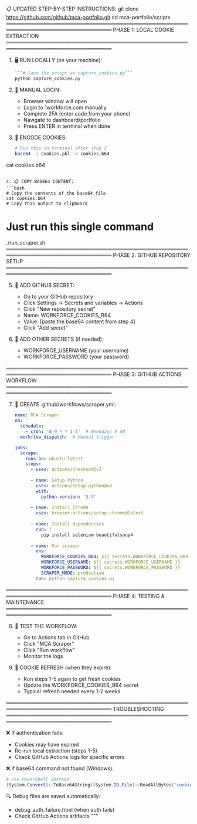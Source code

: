 📋 UPDATED STEP-BY-STEP INSTRUCTIONS:
git clone https://github.com/github/mca-portfolio.git
cd mca-portfolio/scripts
═══════════════════════════════════════════════════════════════════════════════
PHASE 1: LOCAL COOKIE EXTRACTION  
═══════════════════════════════════════════════════════════════════════════════



1. 🖥️ RUN LOCALLY (on your machine):
   ```bash
   ```# Save the script as capture_cookies.py```
   python capture_cookies.py
   ```
   

2. 🔑 MANUAL LOGIN:
   - Browser window will open
   - Login to 1workforce.com manually
   - Complete 2FA (enter code from your phone)
   - Navigate to dashboard/portfolio
   - Press ENTER in terminal when done

3. 💾 ENCODE COOKIES:
   ```bash
   # Run this in terminal after step 2
   base64 -i cookies.pkl -o cookies.b64

cat cookies.b64
   ```

4. 📋 COPY BASE64 CONTENT:
   ```bash
   # Copy the contents of the base64 file
   cat cookies.b64
   # Copy this output to clipboard
   ```

# Just run this single command
./run_scraper.sh
═══════════════════════════════════════════════════════════════════════════════
PHASE 2: GITHUB REPOSITORY SETUP
═══════════════════════════════════════════════════════════════════════════════

5. 🔧 ADD GITHUB SECRET:
   - Go to your GitHub repository
   - Click Settings → Secrets and variables → Actions
   - Click "New repository secret"
   - Name: WORKFORCE_COOKIES_B64
   - Value: [paste the base64 content from step 4]
   - Click "Add secret"

6. 📝 ADD OTHER SECRETS (if needed):
   - WORKFORCE_USERNAME (your username)
   - WORKFORCE_PASSWORD (your password)

═══════════════════════════════════════════════════════════════════════════════
PHASE 3: GITHUB ACTIONS WORKFLOW
═══════════════════════════════════════════════════════════════════════════════

7. 📄 CREATE .github/workflows/scraper.yml:
   ```yaml
   name: MCA Scraper
   on:
     schedule:
       - cron: '0 9 * * 1-5'  # Weekdays 9 AM
     workflow_dispatch:  # Manual trigger
   
   jobs:
     scrape:
       runs-on: ubuntu-latest
       steps:
         - uses: actions/checkout@v3
         
         - name: Setup Python
           uses: actions/setup-python@v4
           with:
             python-version: '3.9'
             
         - name: Install Chrome
           uses: browser-actions/setup-chrome@latest
           
         - name: Install dependencies
           run: |
             pip install selenium beautifulsoup4
             
         - name: Run scraper
           env:
             WORKFORCE_COOKIES_B64: ${{ secrets.WORKFORCE_COOKIES_B64 }}
             WORKFORCE_USERNAME: ${{ secrets.WORKFORCE_USERNAME }}
             WORKFORCE_PASSWORD: ${{ secrets.WORKFORCE_PASSWORD }}
             SCRAPER_MODE: production
           run: python capture_cookies.py
   ```

═══════════════════════════════════════════════════════════════════════════════
PHASE 4: TESTING & MAINTENANCE
═══════════════════════════════════════════════════════════════════════════════

8. 🧪 TEST THE WORKFLOW:
   - Go to Actions tab in GitHub
   - Click "MCA Scraper"
   - Click "Run workflow"
   - Monitor the logs

9. 🔄 COOKIE REFRESH (when they expire):
   - Run steps 1-5 again to get fresh cookies
   - Update the WORKFORCE_COOKIES_B64 secret
   - Typical refresh needed every 1-2 weeks

═══════════════════════════════════════════════════════════════════════════════
TROUBLESHOOTING
═══════════════════════════════════════════════════════════════════════════════

❌ If authentication fails:
   - Cookies may have expired
   - Re-run local extraction (steps 1-5)
   - Check GitHub Actions logs for specific errors

❌ If base64 command not found (Windows):
   ```powershell
   # Use PowerShell instead
   [System.Convert]::ToBase64String([System.IO.File]::ReadAllBytes("cookies.pkl")) | Out-File cookies.b64
   ```

🔍 Debug files are saved automatically:
   - debug_auth_failure.html (when auth fails)
   - Check GitHub Actions artifacts
"""
